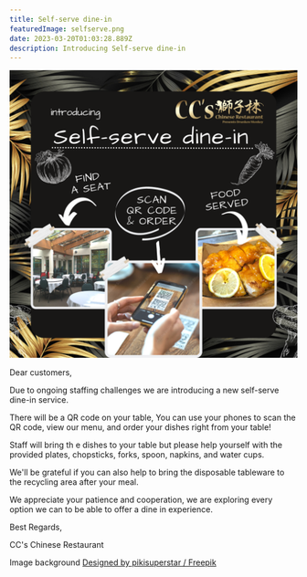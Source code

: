 ```yaml
---
title: Self-serve dine-in
featuredImage: selfserve.png
date: 2023-03-20T01:03:28.889Z
description: Introducing Self-serve dine-in
---
```

![](selfserve.png)

<!--StartFragment-->

Dear customers,

Due to ongoing staffing challenges we are introducing a new self-serve dine-in service.

There will be a QR code on your table, You can use your phones to scan the QR code, view our menu, and order your dishes right from your table!

Staff will bring th e dishes to your table but please help yourself with the provided plates, chopsticks, forks, spoon, napkins, and water cups.

We'll be grateful if you can also help to bring the disposable tableware to the recycling area after your meal.

We appreciate your patience and cooperation, we are exploring every option we can to be able to offer a dine in experience.

Best Regards,

CC's Chinese Restaurant

I﻿mage background <a href="http://www.freepik.com">Designed by pikisuperstar / Freepik</a>

<!--EndFragment-->